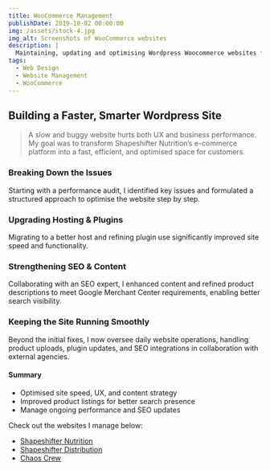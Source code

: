 ```yaml
---
title: WooCommerce Management
publishDate: 2019-10-02 00:00:00
img: /assets/stock-4.jpg
img_alt: Screenshots of WooCommerce websites
description: |
  Maintaining, updating and optimising Wordpress Woocommerce websites for an e-commerce brand.
tags:
  - Web Design
  - Website Management
  - WooCommerce
---
```


## Building a Faster, Smarter Wordpress Site  

> A slow and buggy website hurts both UX and business performance. My goal was to transform Shapeshifter Nutrition’s e-commerce platform into a fast, efficient, and optimised space for customers.

### Breaking Down the Issues  
Starting with a performance audit, I identified key issues and formulated a structured approach to optimise the website step by step.

### Upgrading Hosting & Plugins  
Migrating to a better host and refining plugin use significantly improved site speed and functionality.

### Strengthening SEO & Content  
Collaborating with an SEO expert, I enhanced content and refined product descriptions to meet Google Merchant Center requirements, enabling better search visibility.

### Keeping the Site Running Smoothly  
Beyond the initial fixes, I now oversee daily website operations, handling product uploads, plugin updates, and SEO integrations in collaboration with external agencies.

#### Summary
- Optimised site speed, UX, and content strategy  
- Improved product listings for better search presence  
- Manage ongoing performance and SEO updates

Check out the websites I manage below:
- <a href="#">Shapeshifter Nutrition</a>
- <a href="#">Shapeshifter Distribution</a>
- <a href="#">Chaos Crew</a>
